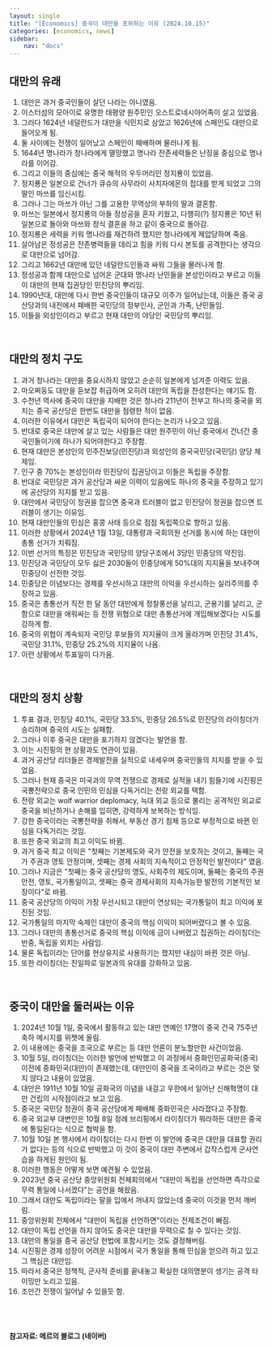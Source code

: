 ```yaml
---
layout: single
title: "[Economics] 중국이 대만을 포위하는 이유 (2024.10.15)"
categories: [economics, news]
sidebar:
    nav: "docs"
---
```


## 대만의 유래
1. 대만은 과거 중국인들이 살던 나라는 아니였음.
1. 이스터섬의 모아이로 유명한 태평양 원주민인 오스트로네시아어족이 살고 있었음.
1. 그러다 1624년 네덜란드가 대만을 식민지로 삼았고 1626년에 스페인도 대만으로 들어오게 됨.
1. 둘 사이에는 전쟁이 일어났고 스페인이 패배하며 물러나게 됨.
1. 1644년 명나라가 청나라에게 멸망했고 명나라 잔존세력들은 난징을 중심으로 명나라를 이어감.
1. 그리고 이들의 중심에는 중국 해적의 우두머리인 정지룡이 있었음.
1. 정지룡은 일본으로 건너가 큐슈의 사무라이 사치자에몬의 접대를 받게 되었고 그의 딸인 마쓰를 임신시킴.
1. 그러나 그는 마쓰가 아닌 그를 고용한 무역상의 부하의 딸과 결혼함.
1. 마쓰는 일본에서 정지룡의 아들 정성공을 혼자 키웠고, 다행히(?) 정지룡은 10년 뒤 일본으로 돌아와 마쓰와 정식 결혼을 하고 같이 중국으로 돌아감.
1. 정지룡은 세력을 키워 명나라를 재건하려 했지만 청나라에게 제압당하며 죽음.
1. 살아남은 정성공은 잔존병력들을 데리고 힘을 키워 다시 본토를 공격한다는 생각으로 대만으로 넘어감.
1. 그리고 1662년 대만에 있던 네덜란드인들과 싸워 그들을 물러나게 함.
1. 정성공과 함께 대만으로 넘어온 군대와 명나라 난민들을 본성인이라고 부르고 이들이 대만의 현재 집권당인 민진당의 뿌리임. 
1. 1990년대, 대만에 다시 한번 중국인들이 대규모 이주가 일어났는데, 이들은 중국 공산당과의 내전에서 패배한 국민당의 정부인사, 군인과 가족, 난민들임.
1. 이들을 외성인이라고 부르고 현재 대만의 야당인 국민당의 뿌리임.

<br/>

## 대만의 정치 구도
1. 과거 청나라는 대만을 중요시하지 않았고 순순히 일본에게 넘겨준 이력도 있음.
1. 마오쩌둥도 대만을 듣보잡 취급하며 오히려 대만의 독립을 찬성한다는 얘기도 함.
1. 수천년 역사에 중국이 대만을 지배한 것은 청나라 211년이 전부고 하나의 중국을 외치는 중국 공산당은 한번도 대만을 점령한 적이 없음.
1. 이러한 이유에서 대만은 독립국이 되어야 한다는 논리가 나오고 있음.
1. 반대로 중국은 대만에 살고 있는 사람들은 대만 원주민이 아닌 중국에서 건너간 중국인들이기에 하나가 되어야한다고 주장함.
1. 현재 대만은 본성인의 민주진보당(민진당)과 외성인의 중국국민당(국민당) 양당 체제임.
1. 인구 중 70%는 본성인이라 민진당이 집권당이고 이들은 독립을 주장함.
1. 반대로 국민당은 과거 공산당과 싸운 이력이 있음에도 하나의 중국을 주장하고 있기에 공산당의 지지를 받고 있음.
1. 대만에서 국민당이 정권을 잡으면 중국과 트러블이 없고 민진당이 정권을 잡으면 트러블이 생기는 이유임.
1. 현재 대만인들의 민심은 홍콩 사태 등으로 점점 독립쪽으로 향하고 있음.
1. 이러한 상황에서 2024년 1월 13일, 대통령과 국회의원 선거를 동시에 하는 대만이 총통 선거가 치뤄짐.
1. 이번 선거의 특징은 민진당과 국민당의 양당구조에서 3당인 민중당의 약진임.
1. 민진당과 국민당이 모두 싫은 2030들이 민중당에게 50%대의 지지율을 보내주며 민중당이 선전한 것임.
1. 민중당은 이념보다는 경제를 우선시하고 대만의 이익을 우선시하는 실리주의를 주장하고 있음.
1. 중국은 총통선거 직전 한 달 동안 대만에게 정찰풍선을 날리고, 군용기를 날리고, 군함으로 대만을 애워싸는 등 전쟁 위협으로 대만 총통선거에 개입해보겠다는 시도를 강하게 함.
1. 중국의 위협이 계속되자 국민당 후보들의 지지율이 크게 올라가며 민진당 31.4%, 국민당 31.1%, 민중당 25.2%의 지지율이 나옴.
1. 이런 상황에서 투표일이 다가옴.

<br/>

## 대만의 정치 상황
1. 투표 결과, 민징당 40.1%, 국민당 33.5%, 민중당 26.5%로 민진당의 라이칭더가 승리하며 중국의 시도는 실패함.
1. 그러나 이후 중국은 대만을 포기하지 않겠다는 발언을 함.
1. 이는 시진핑의 현 상황과도 연관이 있음.
1. 과거 공산당 리더들은 경제발전을 실적으로 내세우며 중국인들의 지지를 받을 수 있었음.
1. 그러나 현재 중국은 미국과의 무역 전쟁으로 경제로 실적을 내기 힘들기에 시진핑은 국뽕전략으로 중국 인민의 민심을 다독거리는 전랑 외교를 택함.
1. 전랑 외교는 wolf warrior deplomacy, 늑대 외교 등으로 불리는 공격적인 외교로 중국을 비난하거나 손해를 입히면, 강력하게 보복하는 방식임.
1. 강한 중국이라는 국뽕전략을 취해서, 부동산 경기 침체 등으로 부정적으로 바뀐 민심을 다독거리는 것임.
1. 또한 중국 외교의 최고 이익도 바뀜.
1. 과거 중국 최고 이익은 "첫째는 기본제도와 국가 안전을 보호하는 것이고, 둘째는 국가 주권과 영토 안정이며, 셋째는 경제 사회의 지속적이고 안정적인 발전이다" 였음.
1. 그러나 지금은 "첫째는 중국 공산당의 영도, 사회주의 제도이며, 둘째는 중국의 주권 안전, 영토, 국가통일이고, 셋째는 중국 경제사회의 지속가능한 발전의 기본적인 보장이다"로 바뀜.
1. 중국 공산당의 이익이 가장 우선시되고 대만이 연상되는 국가통일이 최고 이익에 포진된 것임.
1. 국가통일의 마지막 숙제인 대만이 중국의 핵심 이익이 되어버렸다고 볼 수 있음.
1. 그러나 대만의 총통선거로 중국의 핵심 이익에 금이 나버렸고 집권하는 라이칭더는 반중, 독립을 외치는 사람임.
1. 물론 독립이라는 단어를 현상유지로 사용하기는 했지만 내심이 바뀐 것은 아님.
1. 또한 라이칭더는 친일파로 일본과의 유대를 강화하고 있음.


<br/>

## 중국이 대만을 둘러싸는 이유
1. 2024년 10월 1일, 중국에서 활동하고 있는 대만 연예인 17명이 중국 건국 75주년 축하 메시지를 위챗에 올림.
1. 이 내용에는 중국을 조국으로 부르는 등 대만 언론이 분노할만한 사건이었음.
1. 10월 5일, 라이칭더는 이러한 발언에 반박했고 이 과정에서 중화인민공화국(중국) 이전에 중화민국(대만)이 존재했는데, 대만인이 중국을 조국이라고 부르는 것은 맞지 않다고 내용이 있었음.
1. 대만은 1911년 10월 10일 공화국의 이념을 내걸고 우한에서 일어난 신해혁명이 대만 건립의 시작점이라고 보고 있음.
1. 중국은 국민당 정권이 중국 공산당에게 패배해 중화민국은 사라졌다고 주장함.
1. 중국 외교부 대변인은 10월 8일 정례 브리핑에서 라이칭더가 뭐라하든 대만은 중국에 통일된다는 식으로 협박을 함.
1. 10월 10일 본 행사에서 라이칭더는 다시 한번 이 발언에 중국은 대만을 대표할 권리가 없다는 등의 식으로 반박했고 이 것이 중국이 대만 주변에서 갑작스럽게 군사연습을 하게된 원인이 됨.
1. 이러한 행동은 어떻게 보면 예견될 수 있었음.
1. 2023년 중국 공산당 중앙위원회 전체회의에서 "대만이 독립을 선언하면 즉각으로 무력 통일에 나서겠다"는 공언을 해왔음.
1. 그래서 대만도 독립이라는 말을 입에서 꺼내지 않았는데 중국이 이것을 먼저 깨버림.
1. 중앙위원회 전체에서 "대만이 독립을 선언하면"이라는 전제조건이 빠짐.
1. 대만이 독립 선언을 하지 않아도 중국은 대만을 무력으로 칠 수 있다는 것임.
1. 대만의 통일을 중국 공산당 헌법에 포함시키는 것도 결정해버림.
1. 시진핑은 경제 성장이 어려운 시점에서 국가 통일을 통해 민심을 얻으려 하고 있고 그 핵심은 대만임.
1. 따라서 중국은 정책적, 군사적 준비를 끝내놓고 확실한 대의명분이 생기는 공격 타이밍만 노리고 있음.
1. 조만간 전쟁이 일어날 수 있을듯 함.


<br/>
<br/>

#### 참고자료: 메르의 블로그 (네이버) 
